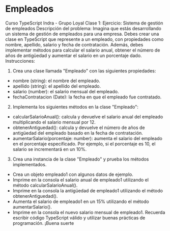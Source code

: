 # Empleados

Curso TypeScript
Indra - Grupo Loyal
Clase 1:
Ejercicio: Sistema de gestión de empleados
Descripción del problema:
Imagina que estás desarrollando un sistema de gestión de empleados para una empresa.
Debes crear una clase en TypeScript que represente a un empleado, con propiedades como
nombre, apellido, salario y fecha de contratación. Además, debes implementar métodos
para calcular el salario anual, obtener el número de años de antigüedad y aumentar el
salario en un porcentaje dado.
Instrucciones:
1. Crea una clase llamada "Empleado" con las siguientes propiedades:
- nombre (string): el nombre del empleado.
- apellido (string): el apellido del empleado.
- salario (number): el salario mensual del empleado.
- fechaContratacion (Date): la fecha en que el empleado fue contratado.
2. Implementa los siguientes métodos en la clase "Empleado":
- calcularSalarioAnual(): calcula y devuelve el salario anual del empleado multiplicando el
salario mensual por 12.
- obtenerAntiguedad(): calcula y devuelve el número de años de antigüedad del empleado
basado en la fecha de contratación.
- aumentarSalario(porcentaje: number): aumenta el salario del empleado en el porcentaje
especificado. Por ejemplo, si el porcentaje es 10, el salario se incrementará en un 10%.
3. Crea una instancia de la clase "Empleado" y prueba los métodos implementados.
- Crea un objeto empleado1 con algunos datos de ejemplo.
- Imprime en la consola el salario anual de empleado1 utilizando el método
calcularSalarioAnual().
- Imprime en la consola la antigüedad de empleado1 utilizando el método
obtenerAntiguedad().
- Aumenta el salario de empleado1 en un 15% utilizando el método aumentarSalario().
- Imprime en la consola el nuevo salario mensual de empleado1.
Recuerda escribir código TypeScript válido y utilizar buenas prácticas de programación.
¡Buena suerte
